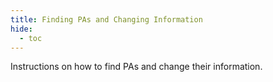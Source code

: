```yaml
---
title: Finding PAs and Changing Information
hide:
  - toc
---
```


Instructions on how to find PAs and change their information.
